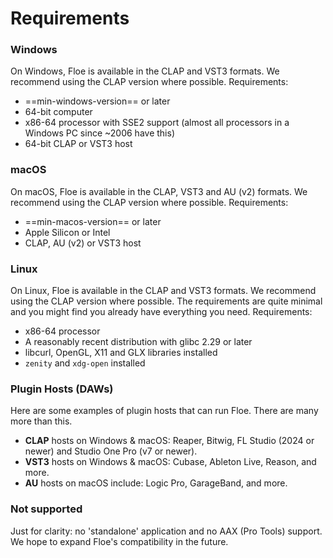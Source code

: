 <!--
SPDX-FileCopyrightText: 2024 Sam Windell
SPDX-License-Identifier: GPL-3.0-or-later
-->

# Requirements

### <i class="fa fa-windows"></i> Windows
On Windows, Floe is available in the CLAP and VST3 formats. We recommend using the CLAP version where possible. Requirements:

- ==min-windows-version== or later
- 64-bit computer
- x86-64 processor with SSE2 support (almost all processors in a Windows PC since ~2006 have this)
- 64-bit CLAP or VST3 host

### <i class="fa fa-apple"></i> macOS
On macOS, Floe is available in the CLAP, VST3 and AU (v2) formats. We recommend using the CLAP version where possible. Requirements:

- ==min-macos-version== or later
- Apple Silicon or Intel
- CLAP, AU (v2) or VST3 host

### <i class="fa fa-linux"></i> Linux
On Linux, Floe is available in the CLAP and VST3 formats. We recommend using the CLAP version where possible. The requirements are quite minimal and you might find you already have everything you need. Requirements:

- x86-64 processor
- A reasonably recent distribution with glibc 2.29 or later
- libcurl, OpenGL, X11 and GLX libraries installed
- `zenity` and `xdg-open` installed

### Plugin Hosts (DAWs)
Here are some examples of plugin hosts that can run Floe. There are many more than this.
- **CLAP** hosts on Windows & macOS: Reaper, Bitwig, FL Studio (2024 or newer) and Studio One Pro (v7 or newer).
- **VST3** hosts on Windows & macOS: Cubase, Ableton Live, Reason, and more.
- **AU** hosts on macOS include: Logic Pro, GarageBand, and more.

### Not supported
Just for clarity: no 'standalone' application and no AAX (Pro Tools) support. We hope to expand Floe's compatibility in the future.
